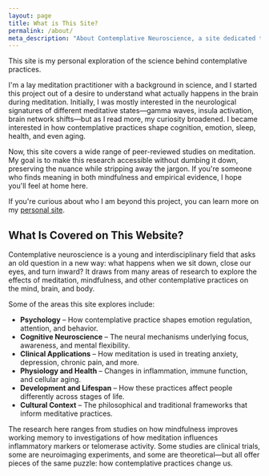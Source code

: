 ```yaml
---
layout: page
title: What is This Site?
permalink: /about/
meta_description: "About Contemplative Neuroscience, a site dedicated to translating scientific research on meditation into accessible summaries. Created by scientist and meditator Craig Booth to bridge contemplative practice and neuroscience."
---
```


This site is my personal exploration of the science behind contemplative practices.

I'm a lay meditation practitioner with a background in science, and I started this project out of a desire to understand what actually happens in the brain during meditation. Initially, I was mostly interested in the neurological signatures of different meditative states—gamma waves, insula activation, brain network shifts—but as I read more, my curiosity broadened. I became interested in how contemplative practices shape cognition, emotion, sleep, health, and even aging.

Now, this site covers a wide range of peer-reviewed studies on meditation.  My goal is to make this research accessible without dumbing it down, preserving the nuance while stripping away the jargon. If you're someone who finds meaning in both mindfulness and empirical evidence, I hope you'll feel at home here.

If you're curious about who I am beyond this project, you can learn more on my [personal site](https://www.craigmbooth.com).

## What Is Covered on This Website?

Contemplative neuroscience is a young and interdisciplinary field that asks an old question in a new way: what happens when we sit down, close our eyes, and turn inward? It draws from many areas of research to explore the effects of meditation, mindfulness, and other contemplative practices on the mind, brain, and body.

Some of the areas this site explores include:

- **Psychology** – How contemplative practice shapes emotion regulation, attention, and behavior.
- **Cognitive Neuroscience** – The neural mechanisms underlying focus, awareness, and mental flexibility.
- **Clinical Applications** – How meditation is used in treating anxiety, depression, chronic pain, and more.
- **Physiology and Health** – Changes in inflammation, immune function, and cellular aging.
- **Development and Lifespan** – How these practices affect people differently across stages of life.
- **Cultural Context** – The philosophical and traditional frameworks that inform meditative practices.

The research here ranges from studies on how mindfulness improves working memory to investigations of how meditation influences inflammatory markers or telomerase activity. Some studies are clinical trials, some are neuroimaging experiments, and some are theoretical—but all offer pieces of the same puzzle: how contemplative practices change us.
